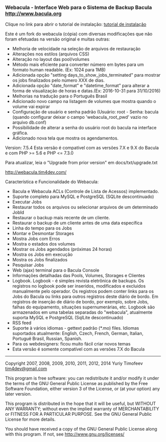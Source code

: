 ### Webacula - Interface Web para o Sistema de Backup Bacula http://www.bacula.org

Clique no link para abrir o tutorial de instalação:
[tutorial de instalação](https://github.com/wanderleihuttel/bacula-utils/blob/master/tutorial/tutorial_de_instalacao_do_webacula_debian9.txt)

Este é um fork do webacula (cópia) com diversas modificações que não foram efetuadas na versão original e muitas outras:

- Melhoria de velocidade na seleção de arquivos de restauração
- Alterações nos estilos (arquivos CSS)
- Alteração no layout das pool/volumes
- Método mais eficiente para converter número em bytes para um formato human readable. (Ex: 1024 para 1MB)
- Adicionada opção "setting days_to_show_jobs_terminated" para mostrar os jobs finalizados pelo número XXX de dias.
- Adicionada opção "date_format" e "datetime_format" para alterar a forma de visualização de horas e datas.(Ex: 2016-10-31 para 31/10/2016)
- Melhorias na tradução para o Português Brasil
- Adicionado novo campo na listagem de volumes que mostra quando o volume vai expirar
- Configuração de usuário e senha padrão (Usuário: root - Senha: bacula (quando configurar deixar o campo 'webacula_root_pwd' vazio no arquivo db.conf)
- Possibilidade de alterar a senha do usuário root do bacula na interface gráfica.
- Adicionado nova tela que mostra os agendamentos.

Version: 7.5.4
Esta versão é compatível com as versões 7.X e 9.X do Bacula e com PHP >= 5.6 e PHP <= 7.3.0

Para atualizar, leia  o "Upgrade from prior version" em docs/txt/upgrade.txt

http://webacula.tim4dev.com/

Característica e Funcionalidade do Webacula:
  * Bacula e Webacula ACLs (Controle de Lista de Acessos) implementado.
  * Suporte completo para MySQL e PostgreSQL (SQLite descontinuado)
  * Executar Jobs
  * Restaurar todos os arquivos ou selecionar arquivos de um determinado JobId
  * Restaurar o backup mais recente de um cliente.
  * Restaurar o backup de um cliente antes de uma data específica
  * Linha do tempo para os Jobs
  * Montar e Desmontar Storages
  * Mostra Jobs com Erros
  * Mostra o estados dos volumes
  * Mostrar os Jobs agendados (próximas 24 horas)
  * Mostra os Jobs em execução
  * Mostra os Jobs finalizados
  * Pesquisar Jobs
  * Web (ajax) terminal para o Bacula Console
  * Informações detalhadas das Pools, Volumes, Storages e Clientes
  * Logbook. Logbook - é simples revista eletrônica de backups.
    Os registros no logbook pode ser inseridos, modificados e excluidos manualmente pelo operador.
    Os registros podem conter links para os Jobs do Bacula ou links para outros registros deste diário de bordo.
    Em registros de inserção de diário de bordo, por exemplo, sobre Jobs, falhas do equipamento, situações supernumerárias, etc.
    Logbook são armazenados em uma tabelas separadas do "webacula", atualmente suporta MySQL e PostgreSQL (SqlLite descontinuado)
  * RSS feed
  * Suporte à vários idiomas - gettext padrão (*.mo) files. Idiomas suportados atualmente: English, Czech, French, German, Italian, Portuguê Brasil, Russian, Spanish.
  * Para os webdesigners: ficou muito fácil criar novos temas
  * Esta versão é somente compatível com as versões 7.X do Bacula



-------

Copyright 2007, 2008, 2009, 2010, 2011, 2012, 2014 Yuriy Timofeev <tim4dev@gmail.com>

This program is free software: you can redistribute it and/or modify it under the terms of
the GNU General Public License as published by the Free Software Foundation, either version 3 of the License,
or (at your option) any later version.

This program is distributed in the hope that it will be useful, but WITHOUT ANY WARRANTY;
without even the implied warranty of MERCHANTABILITY or FITNESS FOR A PARTICULAR PURPOSE.
See the GNU General Public License for more details.

You should have received a copy of the GNU General Public License along with this program.
If not, see http://www.gnu.org/licenses/
